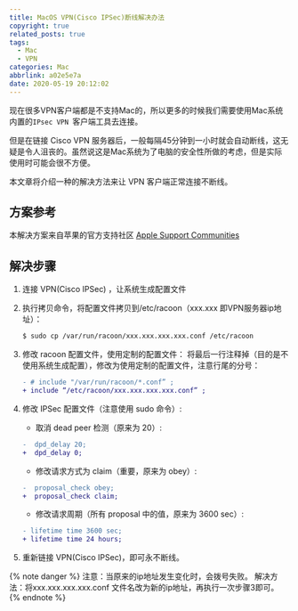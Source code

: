 ```yaml
---
title: MacOS VPN(Cisco IPSec)断线解决办法
copyright: true
related_posts: true
tags:
  - Mac
  - VPN
categories: Mac
abbrlink: a02e5e7a
date: 2020-05-19 20:12:02
---
```



现在很多VPN客户端都是不支持Mac的，所以更多的时候我们需要使用Mac系统内置的`IPsec VPN `客户端工具去连接。

但是在链接 Cisco VPN 服务器后，一般每隔45分钟到一小时就会自动断线，这无疑是令人沮丧的。虽然说这是Mac系统为了电脑的安全性所做的考虑，但是实际使用时可能会很不方便。

本文章将介绍一种的解决方法来让 VPN 客户端正常连接不断线。

<!--more-->

## 方案参考

本解决方案来自苹果的官方支持社区 [Apple Support Communities](https://discussions.apple.com/thread/3275811?start=0&tstart=0)

## 解决步骤

1. 连接 VPN(Cisco IPSec) ，让系统生成配置文件
2. 执行拷贝命令，将配置文件拷贝到/etc/racoon（xxx.xxx 即VPN服务器ip地址）：

    ``` bash
    $ sudo cp /var/run/racoon/xxx.xxx.xxx.xxx.conf /etc/racoon
    ```

3. 修改 racoon 配置文件，使用定制的配置文件：
   将最后一行注释掉（目的是不使用系统生成配置），修改为使用定制的配置文件，注意行尾的分号：

    ``` diff /etc/racoon/racoon.conf
    - # include "/var/run/racoon/*.conf” ;  
    + include “/etc/racoon/xxx.xxx.xxx.xxx.conf” ;
    ```
4. 修改 IPSec 配置文件（注意使用 sudo 命令）:

   + 取消 dead peer 检测（原来为 20）: 

    ``` diff /etc/racoon/xxx.xxx.xxx.xxx.conf
    -  dpd_delay 20; 
    +  dpd_delay 0;
    ```

   + 修改请求方式为 claim（重要，原来为 obey）:
  
    ``` diff /etc/racoon/xxx.xxx.xxx.xxx.conf
    -  proposal_check obey;
    +  proposal_check claim;
    ```

   + 修改请求周期（所有 proposal 中的值，原来为 3600 sec）:

    ``` diff /etc/racoon/xxx.xxx.xxx.xxx.conf
    - lifetime time 3600 sec; 
    + lifetime time 24 hours;
    ```

5. 重新链接 VPN(Cisco IPSec)，即可永不断线。

{% note danger %}
注意：当原来的ip地址发生变化时，会拨号失败。 
解决方法：将xxx.xxx.xxx.xxx.conf 文件名改为新的ip地址，再执行一次步骤3即可。
{% endnote %}